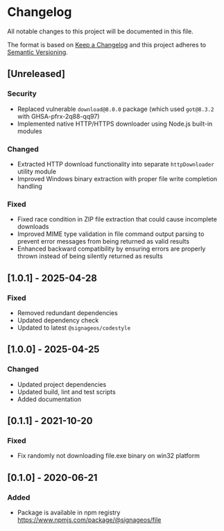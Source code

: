 # Changelog
All notable changes to this project will be documented in this file.

The format is based on [Keep a Changelog](http://keepachangelog.com/en/1.0.0/)
and this project adheres to [Semantic Versioning](http://semver.org/spec/v2.0.0.html).

## [Unreleased]
### Security
- Replaced vulnerable `download@8.0.0` package (which used `got@8.3.2` with GHSA-pfrx-2q88-qq97)
- Implemented native HTTP/HTTPS downloader using Node.js built-in modules

### Changed
- Extracted HTTP download functionality into separate `httpDownloader` utility module
- Improved Windows binary extraction with proper file write completion handling

### Fixed
- Fixed race condition in ZIP file extraction that could cause incomplete downloads
- Improved MIME type validation in file command output parsing to prevent error messages from being returned as valid results
- Enhanced backward compatibility by ensuring errors are properly thrown instead of being silently returned as results

## [1.0.1] - 2025-04-28
### Fixed
- Removed redundant dependencies
- Updated dependency check
- Updated to latest `@signageos/codestyle`

## [1.0.0] - 2025-04-25
### Changed
- Updated project dependencies
- Updated build, lint and test scripts
- Added documentation

## [0.1.1] - 2021-10-20
### Fixed
- Fix randomly not downloading file.exe binary on win32 platform

## [0.1.0] - 2020-06-21
### Added
- Package is available in npm registry https://www.npmjs.com/package/@signageos/file

